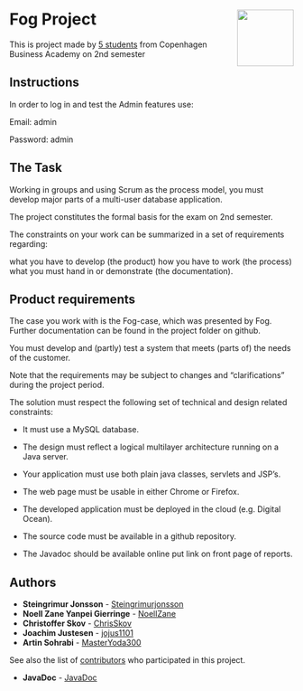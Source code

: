 # Fog Project <img align="right" width="100" height="100" src="http://shop.johannesfog.dk/gfx/foglogok.png">
This is project made by [5 students](https://github.com/Steingrimurjonsson/FogProjekt#authors) from Copenhagen Business Academy on 2nd semester 

## Instructions
In order to log in and test the Admin features use:

Email:       admin

Password:    admin

## The Task

Working in groups and using Scrum as the process model, you must develop major parts of a multi-user database application.

The project constitutes the formal basis for the exam on 2nd semester.

The constraints on your work can be summarized in a set of requirements regarding:

what you have to develop (the product)
how you have to work (the process)
what you must hand in or demonstrate (the documentation).

## Product requirements

The case you work with is the Fog-case, which was presented by Fog. Further documentation can be found in the project folder on github.

You must develop and (partly) test a system that meets (parts of) the needs of the customer.

Note that the requirements may be subject to changes and “clarifications” during the project period.

The solution must respect the following set of technical and design related constraints:

* It must use a MySQL database.

* The design must reflect a logical multilayer architecture running on a Java server.

* Your application must use both plain java classes, servlets and JSP’s.

* The web page must be usable in either Chrome or Firefox.

* The developed application must be deployed in the cloud (e.g. Digital Ocean).

* The source code must be available in a github repository.

* The Javadoc should be available online put link on front page of reports.



## Authors
* **Steingrimur Jonsson** - [Steingrimurjonsson](https://github.com/Steingrimurjonsson)
* **Noell Zane Yanpei Gierringe** - [NoellZane](https://github.com/NoellZane)
* **Christoffer Skov** - [ChrisSkov](https://github.com/ChrisSkov)
* **Joachim Justesen** - [jojus1101](https://github.com/jojus1101)
* **Artin Sohrabi** - [MasterYoda300](https://github.com/MasterYoda300)

See also the list of [contributors](https://github.com/Steingrimurjonsson/FogProjekt/contributors) who participated in this project.



* **JavaDoc** - [JavaDoc](https://steingrimurjonsson.github.io/FogProjekt/)
